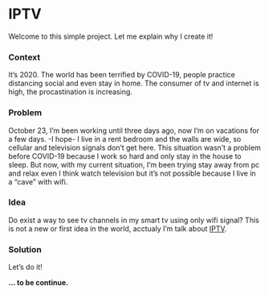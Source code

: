 # IPTV
Welcome to this simple project.
Let me explain why I create it!

### Context
It’s 2020. The world has been terrified by COVID-19, people practice distancing social and even stay in home.
The consumer of tv and internet is high, the procastination is increasing.

### Problem
October 23, I’m been working until three days ago, now I’m on vacations for a few days. -I hope-
I live in a rent bedroom and the walls are wide, so cellular and television signals don’t get here. This situation wasn’t a problem before COVID-19 because I work so hard and only stay in the house to sleep. But now, with my current situation, I’m been trying stay away from pc and relax even I think watch television but it’s not possible because I live in a “cave” with wifi.

### Idea
Do exist a way to see tv channels in my smart tv using only wifi signal?
This is not a new or first idea in the world, acctualy I’m talk about [IPTV](https://en.wikipedia.org/wiki/Internet_Protocol_television).

### Solution
Let’s do it!

**... to be continue.**
